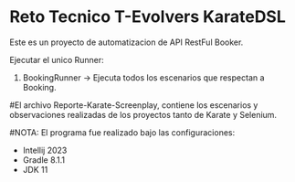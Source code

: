 # Reto Tecnico T-Evolvers KarateDSL

Este es un proyecto de automatizacion de API RestFul Booker.

Ejecutar el unico Runner:

1. BookingRunner -> Ejecuta todos los escenarios que respectan a Booking.

#El archivo Reporte-Karate-Screenplay, contiene los escenarios y observaciones realizadas de los proyectos tanto de Karate y Selenium.

#NOTA: El programa fue realizado bajo las configuraciones:
- Intellij 2023
- Gradle 8.1.1
- JDK 11

